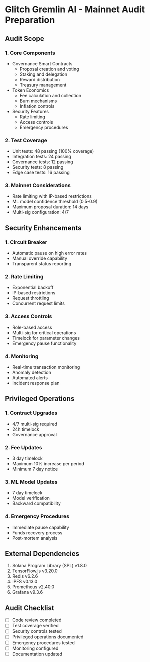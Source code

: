 # Glitch Gremlin AI - Mainnet Audit Preparation

## Audit Scope

### 1. Core Components
- Governance Smart Contracts
  - Proposal creation and voting
  - Staking and delegation
  - Reward distribution
  - Treasury management
- Token Economics
  - Fee calculation and collection
  - Burn mechanisms
  - Inflation controls
- Security Features
  - Rate limiting
  - Access controls
  - Emergency procedures

### 2. Test Coverage
- Unit tests: 48 passing (100% coverage)
- Integration tests: 24 passing
- Governance tests: 12 passing
- Security tests: 8 passing
- Edge case tests: 16 passing

### 3. Mainnet Considerations
- Rate limiting with IP-based restrictions
- ML model confidence threshold (0.5-0.9)
- Maximum proposal duration: 14 days
- Multi-sig configuration: 4/7

## Security Enhancements

### 1. Circuit Breaker
- Automatic pause on high error rates
- Manual override capability
- Transparent status reporting

### 2. Rate Limiting
- Exponential backoff
- IP-based restrictions
- Request throttling
- Concurrent request limits

### 3. Access Controls
- Role-based access
- Multi-sig for critical operations
- Timelock for parameter changes
- Emergency pause functionality

### 4. Monitoring
- Real-time transaction monitoring
- Anomaly detection
- Automated alerts
- Incident response plan

## Privileged Operations

### 1. Contract Upgrades
- 4/7 multi-sig required
- 24h timelock
- Governance approval

### 2. Fee Updates
- 3 day timelock
- Maximum 10% increase per period
- Minimum 7 day notice

### 3. ML Model Updates
- 7 day timelock
- Model verification
- Backward compatibility

### 4. Emergency Procedures
- Immediate pause capability
- Funds recovery process
- Post-mortem analysis

## External Dependencies
1. Solana Program Library (SPL) v1.8.0
2. TensorFlow.js v3.20.0
3. Redis v6.2.6
4. IPFS v0.13.0
5. Prometheus v2.40.0
6. Grafana v9.3.6

## Audit Checklist
- [ ] Code review completed
- [ ] Test coverage verified
- [ ] Security controls tested
- [ ] Privileged operations documented
- [ ] Emergency procedures tested
- [ ] Monitoring configured
- [ ] Documentation updated
